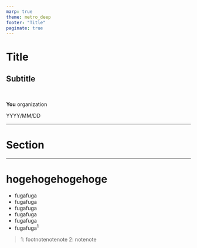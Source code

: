 ```yaml
---
marp: true
theme: metro_deep
footer: "Title"
paginate: true
---
```

<!--
class: title-slide
-->
# Title
## Subtitle

<br>

**You**
organization

<p class="date">YYYY/MM/DD</p>

---
<!--
class: section-slide
-->

# Section

---
<!--
class: 
header: hogehoge
-->
# hogehogehogehoge
- fugafuga
- fugafuga
- fugafuga
- fugafuga
- fugafuga
- fugafuga<sup>1</sup>

> 1: footnotenotenote
> 2: notenote

